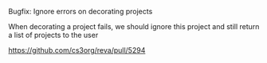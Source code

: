 Bugfix: Ignore errors on decorating projects

When decorating a project fails, we should ignore this project and still return a list of projects to the user

https://github.com/cs3org/reva/pull/5294